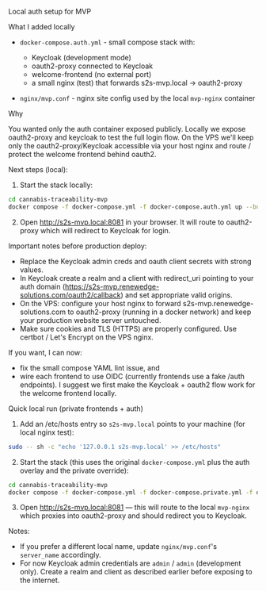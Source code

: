 Local auth setup for MVP

What I added locally

- `docker-compose.auth.yml` - small compose stack with:
  - Keycloak (development mode)
  - oauth2-proxy connected to Keycloak
  - welcome-frontend (no external port)
  - a small nginx (test) that forwards s2s-mvp.local -> oauth2-proxy

- `nginx/mvp.conf` - nginx site config used by the local `mvp-nginx` container

Why

You wanted only the auth container exposed publicly. Locally we expose oauth2-proxy and keycloak to test the full login flow. On the VPS we'll keep only the oauth2-proxy/Keycloak accessible via your host nginx and route / protect the welcome frontend behind oauth2.

Next steps (local):

1. Start the stack locally:

```sh
cd cannabis-traceability-mvp
docker compose -f docker-compose.yml -f docker-compose.auth.yml up --build
```

2. Open http://s2s-mvp.local:8081 in your browser. It will route to oauth2-proxy which will redirect to Keycloak for login.

Important notes before production deploy:
- Replace the Keycloak admin creds and oauth client secrets with strong values.
- In Keycloak create a realm and a client with redirect_uri pointing to your auth domain (https://s2s-mvp.renewedge-solutions.com/oauth2/callback) and set appropriate valid origins.
- On the VPS: configure your host nginx to forward s2s-mvp.renewedge-solutions.com to oauth2-proxy (running in a docker network) and keep your production website server untouched.
- Make sure cookies and TLS (HTTPS) are properly configured. Use certbot / Let's Encrypt on the VPS nginx.

If you want, I can now:
- fix the small compose YAML lint issue, and
- wire each frontend to use OIDC (currently frontends use a fake /auth endpoints). I suggest we first make the Keycloak + oauth2 flow work for the welcome frontend locally.

Quick local run (private frontends + auth)

1. Add an /etc/hosts entry so `s2s-mvp.local` points to your machine (for local nginx test):

```sh
sudo -- sh -c "echo '127.0.0.1 s2s-mvp.local' >> /etc/hosts"
```

2. Start the stack (this uses the original `docker-compose.yml` plus the auth overlay and the private override):

```sh
cd cannabis-traceability-mvp
docker compose -f docker-compose.yml -f docker-compose.private.yml -f docker-compose.auth.yml up --build
```

3. Open http://s2s-mvp.local:8081 — this will route to the local `mvp-nginx` which proxies into oauth2-proxy and should redirect you to Keycloak.

Notes:
- If you prefer a different local name, update `nginx/mvp.conf`'s `server_name` accordingly.
- For now Keycloak admin credentials are `admin` / `admin` (development only). Create a realm and client as described earlier before exposing to the internet.
